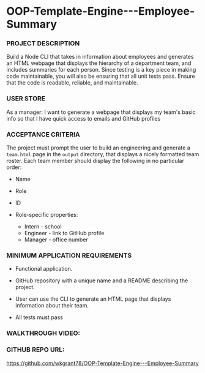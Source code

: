 # OOP-Template-Engine---Employee-Summary

### PROJECT DESCRIPTION

Build a Node CLI that takes in information about employees and generates an HTML webpage that displays the hierarchy of a department team, and includes summaries for each person. Since testing is a key piece in making code maintainable, you will also be ensuring that all unit tests pass. Ensure that the code is readable, reliable, and maintainable.

### USER STORE

As a manager:
I want to generate a webpage that displays my team's basic info
so that I have quick access to emails and GitHub profiles

### ACCEPTANCE CRITERIA

The project must prompt the user to build an engineering and generate a `team.html` page in the `output` directory, that displays a nicely formatted team roster. Each team member should display the following in no particular order:

  * Name
  * Role
  * ID

  * Role-specific properties:
      * Intern - school
      * Engineer - link to GitHub profile
      * Manager - office number

### MINIMUM APPLICATION REQUIREMENTS

* Functional application.

* GitHub repository with a unique name and a README describing the project.

* User can use the CLI to generate an HTML page that displays information about their team.

* All tests must pass


### WALKTHROUGH VIDEO:


### GITHUB REPO URL:

https://github.com/wkgrant78/OOP-Template-Engine---Employee-Summary
